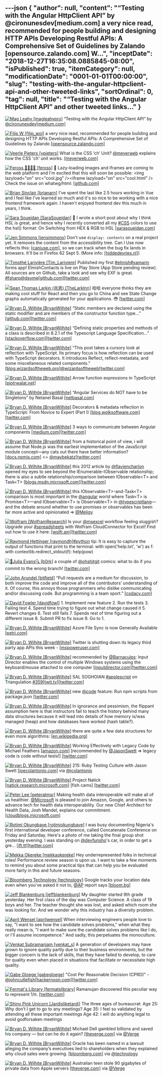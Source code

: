 ---json
{
  "author": null,
  "content": "“Testing with the Angular HttpClient API” by @cironunesdev[medium.com] a very nice read, recommended for people building and designing HTTP APIs              Developing Restful APIs: A Comprehensive Set of Guidelines by Zalando [opensource.zalando.com] W...",
  "inceptDate": "2018-12-27T16:35:08.0885845-08:00",
  "isPublished": true,
  "itemCategory": null,
  "modificationDate": "0001-01-01T00:00:00",
  "slug": "testing-with-the-angular-httpclient-api-and-other-tweeted-links",
  "sortOrdinal": 0,
  "tag": null,
  "title": "“Testing with the Angular HttpClient API” and other tweeted links…"
}
---

[<img alt="Mag Leahy [magleahypro]" src="https://songhay.blob.core.windows.net:443/shared-social-twitter/magleahypro.jpg">](http://t.co/qvkQrCiyXH) “Testing with the Angular HttpClient API” by [@cironunesdev](http://twitter.com/@cironunesdev)[[medium.com]](https://medium.com/netscape/testing-with-the-angular-httpclient-api-648203820712)

[<img alt="Filip W [filip_woj]" src="https://songhay.blob.core.windows.net:443/shared-social-twitter/filip_woj.jpg">](http://t.co/VCkinoHijZ) a very nice read, recommended for people building and designing HTTP APIs Developing Restful APIs: A Comprehensive Set of Guidelines by Zalando [[opensource.zalando.com]](https://opensource.zalando.com/restful-api-guidelines/)

[<img alt="Veerle Pieters [vpieters]" src="https://songhay.blob.core.windows.net:443/shared-social-twitter/vpieters.png">](http://t.co/A4ZEwCEPEs) What is the CSS ‘ch’ Unit? [@meyerweb](http://twitter.com/@meyerweb) explains how the CSS 'ch' unit works. [[meyerweb.com]](https://meyerweb.com/eric/thoughts/2018/06/28/what-is-the-css-ch-unit/)

[<img alt="Feross 🧙🏼‍♂️✨ [feross]" src="https://songhay.blob.core.windows.net:443/shared-social-twitter/feross.jpeg">](https://t.co/U0zZnEdpLJ) 🌟 Lazy-loading images and iframes are coming to the web platform and I'm excited that this will soon be possible: &lt;img lazyload="on" src="cool.jpg" /&gt;&lt;iframe lazyload="on" src="cool.html" /&gt; Check the issue on whatwg/html: [[github.com]](https://github.com/whatwg/html/issues/2806)

[<img alt="Brian Sinclair [brianarn]" src="https://songhay.blob.core.windows.net:443/shared-social-twitter/brianarn.jpg">](https://t.co/ewLjichuYH) I've spent the last like 2.5 hours working in Vue and I feel like I've learned so much and it's so nice to be working with a nice frontend framework again. I haven't enjoyed frontend dev this much in years, I think. 

[<img alt="Sara Soueidan [SaraSoueidan]" src="https://songhay.blob.core.windows.net:443/shared-social-twitter/SaraSoueidan.jpg">](https://t.co/ViapWa59k0) 📝 I wrote a short post about why I think HSL is great, and hence why I recently converted all my [#CSS](http://twitter.com/search?q='%23CSS) colors to use the hsl() format: On Switching from HEX &amp; RGB to HSL [[sarasoueidan.com]](https://www.sarasoueidan.com/blog/hex-rgb-to-hsl/)

[<img alt="Jen Simmons [jensimmons]" src="https://songhay.blob.core.windows.net:443/shared-social-twitter/jensimmons.jpg">](https://t.co/8FEcRMJN4d) Don't use `display: contents` on a real project yet. It removes the content from the accessibility tree. Can I Use now reflects this: [[caniuse.com]](https://caniuse.com/#feat=css-display-contents), so we can track when the bug fix lands in browsers. It'll be in Firefox 62 Sept 5. (More info: [[hiddedevries.nl]](https://hiddedevries.nl/en/blog/2018-04-21-more-accessible-markup-with-display-contents)) 

[<img alt="Timothé Larivière [Tim_Lariviere]" src="https://songhay.blob.core.windows.net:443/shared-social-twitter/Tim_Lariviere.jpg">](https://t.co/JXmSP38Kfe) Published my first [#elmish](http://twitter.com/search?q='%23elmish)[#xamarin](http://twitter.com/search?q='%23xamarin) forms app! ElmishContacts is live on Play Store (App Store pending review). All sources are on Github, take a look and see why EXF is great. [#fsharp](http://twitter.com/search?q='%23fsharp)[@dsyme](http://twitter.com/@dsyme)[[github.com]](https://github.com/TimLariviere/ElmishContacts)[[twitter.com]](https://twitter.com/Tim_Lariviere/status/1028884570433830913/photo/1)

[<img alt="Sean Thomas Larkin (肖恩) [TheLarkInn]" src="https://songhay.blob.core.windows.net:443/shared-social-twitter/TheLarkInn.jpg">](https://t.co/OVC9WrfAI3) 哈哈 everyone thinks they are making cool stuff for React and then you go to China and see State Change graphs automatically generated for your applications. 😳 [[twitter.com]](https://twitter.com/TheLarkInn/status/1030711693276532736/photo/1)

[<img alt="Bryan D. Wilhite [BryanWilhite]" src="https://songhay.blob.core.windows.net:443/shared-social-twitter/BryanWilhite.jpeg">](http://t.co/UNdqV0Z1zz) “Static members are declared using the static modifier and are members of the constructor function type…” [[github.com]](https://github.com/Microsoft/TypeScript/blob/master/doc/spec.md#821-instance-and-static-members)[[twitter.com]](https://twitter.com/BryanWilhite/status/1029136385385455617/photo/1)

[<img alt="Bryan D. Wilhite [BryanWilhite]" src="https://songhay.blob.core.windows.net:443/shared-social-twitter/BryanWilhite.jpeg">](http://t.co/UNdqV0Z1zz) “Defining static properties and methods of a class is described in 8.2.1 of the Typescript Language Specification…” [[stackoverflow.com]](https://stackoverflow.com/a/13212701/22944)[[twitter.com]](https://twitter.com/BryanWilhite/status/1029136383355437061/photo/1)

[<img alt="Bryan D. Wilhite [BryanWilhite]" src="https://songhay.blob.core.windows.net:443/shared-social-twitter/BryanWilhite.jpeg">](http://t.co/UNdqV0Z1zz) “This post takes a cursory look at reflection with TypeScript. Its primary focus is how reflection can be used with TypeScript decorators. It introduces Reflect, reflect-metadata, and some miscellaneous related components.” [[blog.wizardsoftheweb.pro]](https://blog.wizardsoftheweb.pro/typescript-decorators-reflection/)[@wizardsoftheweb](http://twitter.com/@wizardsoftheweb)[[twitter.com]](https://twitter.com/BryanWilhite/status/1030480326399647745/photo/1)

[<img alt="Bryan D. Wilhite [BryanWilhite]" src="https://songhay.blob.core.windows.net:443/shared-social-twitter/BryanWilhite.jpeg">](http://t.co/UNdqV0Z1zz) Arrow function expressions in TypeScript [[piotrwalat.net]](http://www.piotrwalat.net/arrow-function-expressions-in-typescript/)

[<img alt="Bryan D. Wilhite [BryanWilhite]" src="https://songhay.blob.core.windows.net:443/shared-social-twitter/BryanWilhite.jpeg">](http://t.co/UNdqV0Z1zz) “Angular Services do NOT have to be Singletons” by Netanel Basal [[netbasal.com]](https://netbasal.com/angular-services-do-not-have-to-be-singletons-ffa879e62082)

[<img alt="Bryan D. Wilhite [BryanWilhite]" src="https://songhay.blob.core.windows.net:443/shared-social-twitter/BryanWilhite.jpeg">](http://t.co/UNdqV0Z1zz) Decorators &amp; metadata reflection in TypeScript: From Novice to Expert (Part I) [[blog.wolksoftware.com]](http://blog.wolksoftware.com/decorators-reflection-javascript-typescript)[[twitter.com]](https://twitter.com/BryanWilhite/status/1030480688787599360/photo/1)

[<img alt="Bryan D. Wilhite [BryanWilhite]" src="https://songhay.blob.core.windows.net:443/shared-social-twitter/BryanWilhite.jpeg">](http://t.co/UNdqV0Z1zz) 3 ways to communicate between Angular components [[medium.com]](https://medium.com/dailyjs/3-ways-to-communicate-between-angular-components-a1e3f3304ecb)[[twitter.com]](https://twitter.com/BryanWilhite/status/1030207180098531329/photo/1)

[<img alt="Bryan D. Wilhite [BryanWilhite]" src="https://songhay.blob.core.windows.net:443/shared-social-twitter/BryanWilhite.jpeg">](http://t.co/UNdqV0Z1zz) from a historical point of view, i will assume that Node.js was the earliest implementation of the JavaScript module concept—any cats out there have better information? [[docs.npmjs.com]](https://docs.npmjs.com/getting-started/packages) &lt;= [@maybekatz](http://twitter.com/@maybekatz)[[twitter.com]](https://twitter.com/BryanWilhite/status/1030469907329105920/photo/1)

[<img alt="Bryan D. Wilhite [BryanWilhite]" src="https://songhay.blob.core.windows.net:443/shared-social-twitter/BryanWilhite.jpeg">](http://t.co/UNdqV0Z1zz) this 2012 article by [@flaviencharlon](http://twitter.com/@flaviencharlon) opened my eyes to see beyond the IEnumerable-IObservable relationship; there is also a subtle relationship/comparison between IObservable&lt;T&gt; and Task&lt;T&gt; [[blogs.msdn.microsoft.com]](https://blogs.msdn.microsoft.com/flaviencharlon/2012/08/06/taskt-vs-iobservablet-when-to-use-what/)[[twitter.com]](https://twitter.com/BryanWilhite/status/1030478807046602752/photo/1)

[<img alt="Bryan D. Wilhite [BryanWilhite]" src="https://songhay.blob.core.windows.net:443/shared-social-twitter/BryanWilhite.jpeg">](http://t.co/UNdqV0Z1zz) this IObservable&lt;T&gt;-and-Task&lt;T&gt; comparison is most important in the [@angular](http://twitter.com/@angular) world where Task&lt;T&gt; is Promise&lt;T&gt;—and IObservable&lt;T&gt; is Observable&lt;T&gt; in [@typescriptlang](http://twitter.com/@typescriptlang)—and the debate around whether to use promises or observables has been far more active and opinionated =&gt; [@Meligy](http://twitter.com/@Meligy)

[<img alt="Wolfram [WolframResearch]" src="https://songhay.blob.core.windows.net:443/shared-social-twitter/WolframResearch.png">](http://t.co/Vsckdj3BIQ) Is your [@msexcel](http://twitter.com/@msexcel) workflow feeling sluggish? Upgrade your [#spreadsheets](http://twitter.com/search?q='%23spreadsheets) with Wolfram CloudConnector for Excel! Find out how to use it here: [[wolfr.am]](https://wolfr.am/wnik56II)[[twitter.com]](https://twitter.com/WolframResearch/status/1029048703858999297/photo/1)

[<img alt="Raymond Hettinger [raymondh]" src="https://songhay.blob.core.windows.net:443/shared-social-twitter/raymondh.jpg">](https://t.co/r5ifYKcnD3)[#python](http://twitter.com/search?q='%23python) tip: It is easy to capture the output of functions that print to the terminal: with open('help.txt', 'w') as f: with contextlib.redirect_stdout(f): help(pow) 

[<img alt="🔎Julia Evans🔍 [b0rk]" src="https://songhay.blob.core.windows.net:443/shared-social-twitter/b0rk.jpg">](https://t.co/9Wxp3heCmU) a couple of [@ohshitgit](http://twitter.com/@ohshitgit) comics: what to do if you commit to the wrong branch! [[twitter.com]](https://twitter.com/b0rk/status/1028771510905909248/photo/1)

[<img alt="John Arundel [bitfield]" src="https://songhay.blob.core.windows.net:443/shared-social-twitter/bitfield.jpeg">](https://t.co/OfjPk1VNvq) “Pull requests are a medium for discussion, to both improve the code and improve all of the contributors’ understanding of it. Of course, this annoys those programmers who dislike communicating and/or discussing code. But programming is a team sport.” [[codacy.com]](https://www.codacy.com/blog/how-to-code-review-in-a-pull-request/)

[<img alt="David Fowler [davidfowl]" src="https://songhay.blob.core.windows.net:443/shared-social-twitter/davidfowl.jpeg">](https://t.co/XKK4NcxDZ3) 1. Implement new feature 2. Run the tests 3. Failing test 4. Spend time trying to figure out what change caused it 5. Revert changes 6. Test still fails 7. Spends rest of time figuring out a different issue 8. Submit PR to fix issue 9. Go to 1. 

[<img alt="Bryan D. Wilhite [BryanWilhite]" src="https://songhay.blob.core.windows.net:443/shared-social-twitter/BryanWilhite.jpeg">](http://t.co/UNdqV0Z1zz) Azure File Sync is now Generally Available [[petri.com]](https://www.petri.com/azure-file-sync-now-generally-available)

[<img alt="Bryan D. Wilhite [BryanWilhite]" src="https://songhay.blob.core.windows.net:443/shared-social-twitter/BryanWilhite.jpeg">](http://t.co/UNdqV0Z1zz) Twitter is shutting down its legacy third party app APIs this week - [[mspoweruser.com]](https://mspoweruser.com/twitter-is-shutting-down-its-legacy-third-party-app-apis-this-week/)

[<img alt="Bryan D. Wilhite [BryanWilhite]" src="https://songhay.blob.core.windows.net:443/shared-social-twitter/BryanWilhite.jpeg">](http://t.co/UNdqV0Z1zz) recommended by [@Barnacules](http://twitter.com/@Barnacules): Input Director enables the control of multiple Windows systems using the keyboard/mouse attached to one computer [[inputdirector.com]](http://www.inputdirector.com)[[twitter.com]](https://twitter.com/BryanWilhite/status/1029957788363976704/photo/1)

[<img alt="Bryan D. Wilhite [BryanWilhite]" src="https://songhay.blob.core.windows.net:443/shared-social-twitter/BryanWilhite.jpeg">](http://t.co/UNdqV0Z1zz) SAL SOGHOIAN [#applescript](http://twitter.com/search?q='%23applescript) on Triangulation [#359](http://twitter.com/search?q='%23359)[[twit.tv]](https://twit.tv/shows/triangulation/episodes/359)[[twitter.com]](https://twitter.com/BryanWilhite/status/1029035284636131328/photo/1)

[<img alt="Bryan D. Wilhite [BryanWilhite]" src="https://songhay.blob.core.windows.net:443/shared-social-twitter/BryanWilhite.jpeg">](http://t.co/UNdqV0Z1zz) new [@code](http://twitter.com/@code) feature: Run npm scripts from package.json [[twitter.com]](https://twitter.com/BryanWilhite/status/1029108396820115456/photo/1)

[<img alt="Bryan D. Wilhite [BryanWilhite]" src="https://songhay.blob.core.windows.net:443/shared-social-twitter/BryanWilhite.jpeg">](http://t.co/UNdqV0Z1zz) In ignorance and pessimism, the flippant assumption here is that instructors fail to teach the history behind many data structures because it will lead into details of how memory is/was managed (heap) and how databases have worked (hash table?). 

[<img alt="Bryan D. Wilhite [BryanWilhite]" src="https://songhay.blob.core.windows.net:443/shared-social-twitter/BryanWilhite.jpeg">](http://t.co/UNdqV0Z1zz) there are quite a few data structures for even more algorithms: [[en.wikipedia.org]](https://en.wikipedia.org/wiki/List_of_data_structures)

[<img alt="Bryan D. Wilhite [BryanWilhite]" src="https://songhay.blob.core.windows.net:443/shared-social-twitter/BryanWilhite.jpeg">](http://t.co/UNdqV0Z1zz) Working Effectively with Legacy Code by Michael Feathers [[amazon.com]](https://www.amazon.com/Working-Effectively-Legacy-Code-EFFECT-ebook/dp/B005OYHF0A?SubscriptionId=1SW6D7X6ZXXR92KVX0G2&tag=thekintespacec00&linkCode=xm2&camp=2025&creative=165953&creativeASIN=B005OYHF0A) [recommended by [@JasonSwett](http://twitter.com/@JasonSwett) =&gt; legacy code is code without tests!] [[twitter.com]](https://twitter.com/BryanWilhite/status/1029494616075059200/photo/1)

[<img alt="Bryan D. Wilhite [BryanWilhite]" src="https://songhay.blob.core.windows.net:443/shared-social-twitter/BryanWilhite.jpeg">](http://t.co/UNdqV0Z1zz) 215: Ruby Testing Culture with Jason Swett [[joecolantonio.com]](https://joecolantonio.com/testtalks/215-ruby-testing-culture-with-jason-swett/) via [@jcolantonio](http://twitter.com/@jcolantonio)

[<img alt="Bryan D. Wilhite [BryanWilhite]" src="https://songhay.blob.core.windows.net:443/shared-social-twitter/BryanWilhite.jpeg">](http://t.co/UNdqV0Z1zz) Project Natick [[natick.research.microsoft.com]](http://natick.research.microsoft.com) [fish cams] [[twitter.com]](https://twitter.com/BryanWilhite/status/1029036619888619520/photo/1)

[<img alt="Peter Lee [peteratmsr]" src="https://songhay.blob.core.windows.net:443/shared-social-twitter/peteratmsr.jpg">](https://twitter.com/peteratmsr) Making health data interoperable will make all of us healthier. [@Microsoft](http://twitter.com/@Microsoft) is pleased to join Amazon, Google, and others to advance tech for health data interoperability. Our new Chief Architect for Health Data, Josh Mandel, explains our commitment. [[cloudblogs.microsoft.com]](https://cloudblogs.microsoft.com/industry-blog/industry/health/microsoft-amazon-google-and-ibm-issue-joint-statement-for-healthcare-interoperability/)

[<img alt="Rotimi Okungbaye [rotimiokungbaye]" src="https://songhay.blob.core.windows.net:443/shared-social-twitter/rotimiokungbaye.jpg">](https://t.co/QWKkl5Gf0B) I was busy documenting Nigeria's first international developer conference, called Concatenate Conference on Friday and Saturday. Here's a photo of me taking the final group shot yesterday evening. I was standing on [@devfunsho](http://twitter.com/@devfunsho)'s car, in order to get a gre… [[ift.tt]](https://ift.tt/2P55jx4)[[twitter.com]](https://twitter.com/rotimiokungbaye/status/1028708630235897856/photo/1)

[<img alt="Mekka Okereke [mekkaokereke]" src="https://songhay.blob.core.windows.net:443/shared-social-twitter/mekkaokereke.jpeg">](https://t.co/IJCmbOZQJX) Hey underrepresented folks in technical roles! Performance review season is upon us. I want to take a few moments to remind you about some practical tips that can help you be evaluated more fairly in this and future seasons. 

[<img alt="Bloomberg Technology [technology]" src="https://songhay.blob.core.windows.net:443/shared-social-twitter/technology.jpg">](https://t.co/g5FcHER6Jd) Google tracks your location data even when you've asked it not to, [@AP](http://twitter.com/@AP) report says [[bloom.bg]](https://bloom.bg/2P3LSEL)

[<img alt="Jeff Blankenburg [jeffblankenburg]" src="https://songhay.blob.core.windows.net:443/shared-social-twitter/jeffblankenburg.jpg">](https://t.co/bCb3CAm5G4) My daughter started 9th grade yesterday. Her first class of the day was Computer Science. A class of 19 boys and her. The teacher thought she was lost, and asked which room she was looking for. And we wonder why this industry has a diversity problem. 

[<img alt="April Wensel [aprilwensel]" src="https://songhay.blob.core.windows.net:443/shared-social-twitter/aprilwensel.jpg">](https://t.co/JlCoYE5QpJ) When interviewing engineers people love to say, "I want to see how the candidate solves problems," when what they really mean is, "I want to make sure the candidate solves problems like I do, or I'll assume incompetence." And sadly, this perpetuates the monoculture. 

[<img alt="Venkat Subramaniam [venkat_s]" src="https://songhay.blob.core.windows.net:443/shared-social-twitter/venkat_s.jpg">](https://t.co/ggeq74VBJ7) A generation of developers may have grown to ignore quality partly due to their business environments, but the bigger concern is the lack of skills, that they have failed to develop, to care for quality even when placed in situations that facilitate or necessitate high quality. 

[<img alt="Gabe Gloege [gabegloege]" src="https://songhay.blob.core.windows.net:443/shared-social-twitter/gabegloege.jpg">](https://twitter.com/gabegloege) "Cost Per Reasonable Decision (CPRD)" - [@johncutlefish](http://twitter.com/@johncutlefish)[[hackernoon.com]](https://hackernoon.com/cost-per-reasonable-decision-cprd-ed1ca8c6147#---344-488)[[twitter.com]](https://twitter.com/gabegloege/status/1029778280772259844/photo/1)

[<img alt="Fermat's Library [fermatslibrary]" src="https://songhay.blob.core.windows.net:443/shared-social-twitter/fermatslibrary.png">](https://t.co/4pXiyaVZ4Y) Ramanujan discovered this peculiar way to represent 1/π. [[twitter.com]](https://twitter.com/fermatslibrary/status/1029350686465634304/photo/1)

[<img alt="Shiny Pink Unicorn [Jardisliketardi]" src="https://songhay.blob.core.windows.net:443/shared-social-twitter/Jardisliketardi.jpg">](https://twitter.com/Jardisliketardi) The three ages of bureaucrat: Age 25: Why don’t I get to go to any meetings? Age 35: I feel so validated by attending all these important meetings Age 42: I will do anything legal to avoid godforsaken meetings 

[<img alt="Bryan D. Wilhite [BryanWilhite]" src="https://songhay.blob.core.windows.net:443/shared-social-twitter/BryanWilhite.jpeg">](http://t.co/UNdqV0Z1zz) Michael Dell gambled billions and saved his company — but can he do it again? [[theverge.com]](https://www.theverge.com/2018/8/13/17644234/michael-dell-enterprise-technology-consumer-laptop-private-public-emc?utm_campaign=theverge&utm_content=entry&utm_medium=social&utm_source=twitter) via [@Verge](http://twitter.com/@Verge)

[<img alt="Bryan D. Wilhite [BryanWilhite]" src="https://songhay.blob.core.windows.net:443/shared-social-twitter/BryanWilhite.jpeg">](http://t.co/UNdqV0Z1zz) Oracle has been named in a lawsuit alleging the company’s executives lied to shareholders when they explained why cloud sales were growing. [[bloomberg.com]](https://www.bloomberg.com/news/articles/2018-08-10/oracle-accused-of-defrauding-investors-on-cloud-sales-growth) via [@technology](http://twitter.com/@technology)

[<img alt="Bryan D. Wilhite [BryanWilhite]" src="https://songhay.blob.core.windows.net:443/shared-social-twitter/BryanWilhite.jpeg">](http://t.co/UNdqV0Z1zz) Australian teen stole 90 gigabytes of private data from Apple servers [[theverge.com]](https://www.theverge.com/2018/8/16/17701706/apple-hack-system-australia-teen) via [@Verge](http://twitter.com/@Verge)
